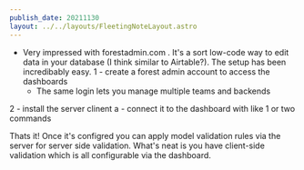 ```yaml
---
publish_date: 20211130    
layout: ../../layouts/FleetingNoteLayout.astro
---
```

- Very impressed with forestadmin.com . It's a sort low-code way to edit data in your database (I think similar to Airtable?). The setup has been incredibably easy. 
1 - create a forest admin account to access the dashboards
   - The same login lets you manage multiple teams and backends
   
2 - install the server clinent
  a - connect it to the dashboard with like 1 or two commands
  
Thats it! Once it's configred you can apply model validation rules via the server for server side validation. What's neat is you have client-side validation which is all configurable via the dashboard. 
